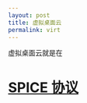 ```yaml
---
layout: post
title: 虚拟桌面云
permalink: virt
---
```


虚拟桌面云就是在


# [SPICE 协议](https://www.spice-space.org/)
